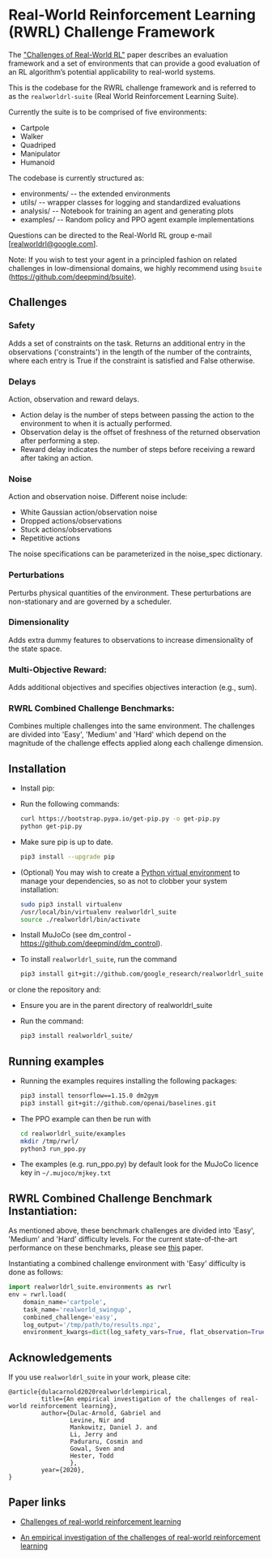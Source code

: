 # Real-World Reinforcement Learning (RWRL) Challenge Framework

The ["Challenges of Real-World RL"](https://arxiv.org/abs/1904.12901) paper
describes an evaluation framework and a set of environments that can provide
a good evaluation of an RL algorithm’s potential applicability to real-world 
systems.

This is the codebase for the RWRL challenge framework and is referred to as the
`realworldrl-suite` (Real World Reinforcement Learning Suite).

Currently the suite is to be comprised of five environments:

* Cartpole
* Walker
* Quadriped
* Manipulator
* Humanoid

The codebase is currently structured as:

* environments/ -- the extended environments
* utils/ -- wrapper classes for logging and standardized evaluations
* analysis/ -- Notebook for training an agent and generating plots
* examples/ -- Random policy and PPO agent example implementations

Questions can be directed to the Real-World RL group e-mail
[realworldrl@google.com].

Note: If you wish to test your agent in a principled fashion on related 
challenges in low-dimensional domains, we highly recommend 
using `bsuite` (https://github.com/deepmind/bsuite).

## Challenges

### Safety
Adds a set of constraints on the task. Returns an additional entry in the
observations ('constraints') in the length of the number of the contraints,
where each entry is True if the constraint is satisfied and False otherwise.

### Delays
Action, observation and reward delays.

- Action delay is the number of steps between passing the action to the
  environment to when it is actually performed.
- Observation delay is the offset of freshness of the returned observation 
  after performing a step. 
- Reward delay indicates the number of steps before receiving a reward after 
  taking an action.

### Noise
Action and observation noise. Different noise include:

- White Gaussian action/observation noise
- Dropped actions/observations
- Stuck actions/observations
- Repetitive actions 

The noise specifications can be parameterized in the noise_spec dictionary.

### Perturbations
Perturbs physical quantities of the environment. These perturbations are
non-stationary and are governed by a scheduler.

### Dimensionality
Adds extra dummy features to observations to increase dimensionality of the
state space.

### Multi-Objective Reward:
Adds additional objectives and specifies objectives interaction (e.g., sum).

### RWRL Combined Challenge Benchmarks:
Combines multiple challenges into the same environment. The challenges are
divided into 'Easy', 'Medium' and 'Hard' which depend on the magnitude of the
challenge effects applied along each challenge dimension.


## Installation

- Install pip:
- Run the following commands:

  ```bash
  curl https://bootstrap.pypa.io/get-pip.py -o get-pip.py
  python get-pip.py
  ```

- Make sure pip is up to date.

  ```bash
  pip3 install --upgrade pip
  ```

- (Optional) You may wish to create a
  [Python virtual environment](https://docs.python.org/3/tutorial/venv.html)
  to manage your dependencies, so as not to clobber your system installation:

  ```bash
  sudo pip3 install virtualenv
  /usr/local/bin/virtualenv realworldrl_suite
  source ./realworldrl/bin/activate
  ```
- Install MuJoCo (see dm_control - https://github.com/deepmind/dm_control).

- To install `realworldrl_suite`, run the command

  ```bash
  pip3 install git+git://github.com/google_research/realworldrl_suite.git
  ```

or clone the repository and:
  
- Ensure you are in the parent directory of realworldrl_suite

- Run the command:

  ```bash
  pip3 install realworldrl_suite/
  ```

## Running examples

- Running the examples requires installing the following packages:

  ```bash
  pip3 install tensorflow==1.15.0 dm2gym
  pip3 install git+git://github.com/openai/baselines.git
  ```

- The PPO example can then be run with

  ```bash
  cd realworldrl_suite/examples
  mkdir /tmp/rwrl/
  python3 run_ppo.py
  ```

- The examples (e.g. run_ppo.py) by default look for the MuJoCo licence key in 
`~/.mujoco/mjkey.txt`

## RWRL Combined Challenge Benchmark Instantiation:
As mentioned above, these benchmark challenges are
divided into 'Easy', 'Medium' and 'Hard' difficulty levels. For the current
state-of-the-art performance on these benchmarks, please see
<a href="https://arxiv.org/abs/2003.11881">this</a> paper.

Instantiating a combined challenge environment with 'Easy' difficulty is done
as follows:

```python
import realworldrl_suite.environments as rwrl
env = rwrl.load(
    domain_name='cartpole',
    task_name='realworld_swingup',
    combined_challenge='easy',
    log_output='/tmp/path/to/results.npz',
    environment_kwargs=dict(log_safety_vars=True, flat_observation=True))
```

## Acknowledgements

  If you use `realworldrl_suite` in your work, please cite:

  ```
  @article{dulacarnold2020realworldrlempirical,
           title={An empirical investigation of the challenges of real-world reinforcement learning},
           author={Dulac-Arnold, Gabriel and
                   Levine, Nir and
                   Mankowitz, Daniel J. and
                   Li, Jerry and
                   Paduraru, Cosmin and
                   Gowal, Sven and
                   Hester, Todd
                   },
           year={2020},
  }
  ```

## Paper links
- <a href="https://arxiv.org/abs/1904.12901">Challenges of real-world reinforcement learning</a>

- <a href="https://arxiv.org/abs/2003.11881">An empirical investigation of the challenges of real-world reinforcement learning</a>

